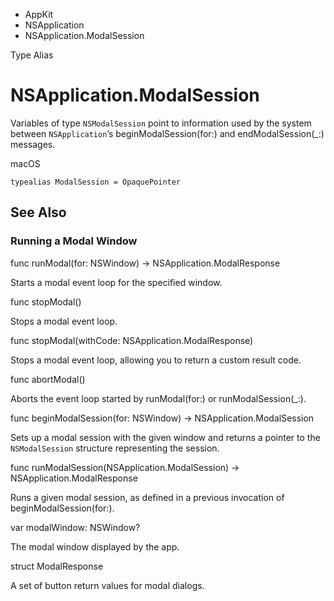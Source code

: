 

- AppKit
- NSApplication
-  NSApplication.ModalSession 

Type Alias

# NSApplication.ModalSession

Variables of type `NSModalSession` point to information used by the system between `NSApplication`’s beginModalSession(for:) and endModalSession(_:) messages.

macOS

``` source
typealias ModalSession = OpaquePointer
```

## See Also

### Running a Modal Window

func runModal(for: NSWindow) -> NSApplication.ModalResponse

Starts a modal event loop for the specified window.

func stopModal()

Stops a modal event loop.

func stopModal(withCode: NSApplication.ModalResponse)

Stops a modal event loop, allowing you to return a custom result code.

func abortModal()

Aborts the event loop started by runModal(for:) or runModalSession(_:).

func beginModalSession(for: NSWindow) -> NSApplication.ModalSession

Sets up a modal session with the given window and returns a pointer to the `NSModalSession` structure representing the session.

func runModalSession(NSApplication.ModalSession) -> NSApplication.ModalResponse

Runs a given modal session, as defined in a previous invocation of beginModalSession(for:).

var modalWindow: NSWindow?

The modal window displayed by the app.

struct ModalResponse

A set of button return values for modal dialogs.


